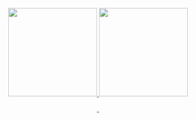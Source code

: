 
<p align="center">
  <a href="https://github.com/Guilherme-DSGL">
  <img height="180em" src="https://github-readme-stats.vercel.app/api?username=Guilherme-DSGL&show_icons=true&theme=chartreuse-dark&include_all_commits=true&count_private=true"/>
  <img height="180em" src="https://github-readme-stats.vercel.app/api/top-langs/?username=Guilherme-DSGL&layout=compact&langs_count=7&theme=chartreuse-dark"/>
    
</p>
  
  <p align="center">
  <img  alt="" src="https://img.shields.io/badge/Flutter-00BB2D?style=for-the-badge&logo=flutter&logoColor=white">
  <img  alt="" src="https://img.shields.io/badge/Dart-00BB2D?style=for-the-badge&logo=dart&logoColor=white">
</p>

